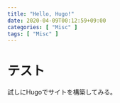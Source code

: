 ```yaml
---
title: "Hello, Hugo!"
date: 2020-04-09T00:12:59+09:00
categories: [ "Misc" ]
tags: [ "Misc" ]
---
```


# テスト

試しにHugoでサイトを構築してみる。